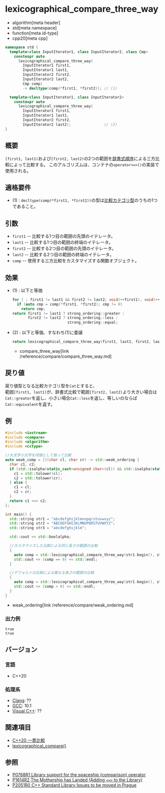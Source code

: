 # lexicographical_compare_three_way
* algorithm[meta header]
* std[meta namespace]
* function[meta id-type]
* cpp20[meta cpp]

```cpp
namespace std {
  template<class InputIterator1, class InputIterator2, class Cmp>
    constexpr auto
      lexicographical_compare_three_way(
        InputIterator1 first1,
        InputIterator1 last1,
        InputIterator2 first2,
        InputIterator2 last2,
        Cmp comp)
        -> decltype(comp(*first1, *first2)); // (1)

  template<class InputIterator1, class InputIterator2>
    constexpr auto
      lexicographical_compare_three_way(
        InputIterator1 first1,
        InputIterator1 last1,
        InputIterator2 first2,
        InputIterator2 last2);               // (2)
}
```


## 概要

`[first1, last1)`および`[first2, last2)`の2つの範囲を[辞書式順序](lexicographical_compare.md)による三方比較によって比較する。
このアルゴリズムは、コンテナの`operator<=>()`の実装で使用される。


## 適格要件

- (1) : `decltype(comp(*first1, *first2))`の型は[比較カテゴリ型](/reference/compare.md)のうちの1つであること。

## 引数

- `first1` -- 比較する1つ目の範囲の先頭のイテレータ。
- `last1` -- 比較する1つ目の範囲の終端のイテレータ。
- `first2` -- 比較する2つ目の範囲の先頭のイテレータ。
- `last2` -- 比較する2つ目の範囲の終端のイテレータ。
- `comp` -- 使用する三方比較をカスタマイズする関数オブジェクト。

## 効果

- (1) : 以下と等価
  ```cpp
  for ( ; first1 != last1 && first2 != last2; void(++first1), void(++first2) )
    if (auto cmp = comp(*first1, *first2); cmp != 0)
      return cmp;
  return first1 != last1 ? strong_ordering::greater :
         first2 != last2 ? strong_ordering::less :
                           strong_ordering::equal;
  ```

- (2) : 以下と等価、すなわち(1)に委譲
  ```cpp
  return lexicographical_compare_three_way(first1, last1, first2, last2, compare_three_way());
  ```
  * compare_three_way[link /reference/compare/compare_three_way.md]


## 戻り値

戻り値型となる比較カテゴリ型を`Cat`とすると、  
範囲`[first1, last1)`が、辞書式比較で範囲`[first2, last2)`より大きい場合は`Cat::greator`を返し、小さい場合`Cat::less`を返し、等しいのならば`Cat::equivalent`を返す。

## 例
```cpp example
#include <iostream>
#include <compare>
#include <algorithm>
#include <cctype>

//大文字小文字を同値として扱って比較
auto weak_comp = [](char cl, char cr) -> std::weak_ordering {
  char c1, c2;
  if (std::isalpha(static_cast<unsigned char>(cl)) && std::isalpha(static_cast<unsigned char>(cr))) {
    c1 = std::tolower(cl);
    c2 = std::tolower(cr);
  } else {
    c1 = cl;
    c2 = cr;
  }
  return c1 <=> c2;
};

int main() {
  std::string str1 = "abcdefghijklmnopqrstuvwxyz";
  std::string str2 = "ABCDEFGHIJKLMNOPQRSTUVWXYZ";
  std::string str3 = "abcdefghijklm";

  std::cout << std::boolalpha;

  //カスタマイズした比較による同じ長さの範囲の比較
  {
    auto comp = std::lexicographical_compare_three_way(str1.begin(), str1.end(), str2.begin(), str2.end(), weak_comp);
    std::cout << (comp == 0) << std::endl;
  }

  //デフォルトの比較による異なる長さの範囲の比較
  {
    auto comp = std::lexicographical_compare_three_way(str1.begin(), str1.end(), str3.begin(), str3.end());
    std::cout << (comp > 0) << std::endl;
  }
}
```
  * weak_ordering[link /reference/compare/weak_ordering.md]

### 出力例
```
true
true
```

## バージョン
### 言語
- C++20

### 処理系
- [Clang](/implementation.md#clang): ??
- [GCC](/implementation.md#gcc): 10.1
- [Visual C++](/implementation.md#visual_cpp): ??

## 関連項目

- [C++20 一貫比較](/lang/cpp20/consistent_comparison.md)
- [lexicographical_compare()](lexicographical_compare.md)


## 参照

- [P0768R1 Library support for the spaceship (comparison) operator](http://wg21.link/p0768)
- [P1614R2 The Mothership has Landed (Adding `<=>` to the Library)](http://wg21.link/p1614)
- [P2051R0 C++ Standard Library Issues to be moved in Prague](http://www.open-std.org/jtc1/sc22/wg21/docs/papers/2020/p2051r0.html)
